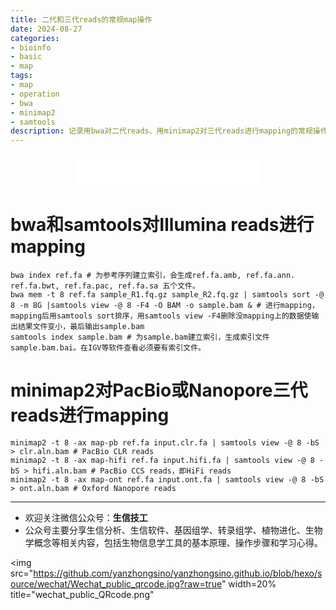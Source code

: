 ```yaml
---
title: 二代和三代reads的常规map操作
date: 2024-08-27
categories: 
- bioinfo
- basic
- map
tags:
- map
- operation
- bwa
- minimap2
- samtools
description: 记录用bwa对二代reads、用minimap2对三代reads进行mapping的常规操作。
---
```


<div align="middle"><iframe frameborder="no" border="0" marginwidth="0" marginheight="0" width=298 height=52 src="//music.163.com/outchain/player?type=2&id=5255807&auto=1&height=32"></iframe></div>

# bwa和samtools对Illumina reads进行mapping

```shell
bwa index ref.fa # 为参考序列建立索引，会生成ref.fa.amb, ref.fa.ann. ref.fa.bwt, ref.fa.pac, ref.fa.sa 五个文件。
bwa mem -t 8 ref.fa sample_R1.fq.gz sample_R2.fq.gz | samtools sort -@ 8 -m 8G |samtools view -@ 8 -F4 -O BAM -o sample.bam & # 进行mapping，mapping后用samtools sort排序，用samtools view -F4删除没mapping上的数据使输出结果文件变小，最后输出sample.bam
samtools index sample.bam # 为sample.bam建立索引，生成索引文件sample.bam.bai。在IGV等软件查看必须要有索引文件。
```

# minimap2对PacBio或Nanopore三代reads进行mapping

```shell
minimap2 -t 8 -ax map-pb ref.fa input.clr.fa | samtools view -@ 8 -bS > clr.aln.bam # PacBio CLR reads
minimap2 -t 8 -ax map-hifi ref.fa input.hifi.fa | samtools view -@ 8 -bS > hifi.aln.bam # PacBio CCS reads，即HiFi reads
minimap2 -t 8 -ax map-ont ref.fa input.ont.fa | samtools view -@ 8 -bS > ont.aln.bam # Oxford Nanopore reads
```

-------

- 欢迎关注微信公众号：**生信技工**
- 公众号主要分享生信分析、生信软件、基因组学、转录组学、植物进化、生物学概念等相关内容，包括生物信息学工具的基本原理、操作步骤和学习心得。

<img src="https://github.com/yanzhongsino/yanzhongsino.github.io/blob/hexo/source/wechat/Wechat_public_qrcode.jpg?raw=true" width=20% title="wechat_public_QRcode.png" 